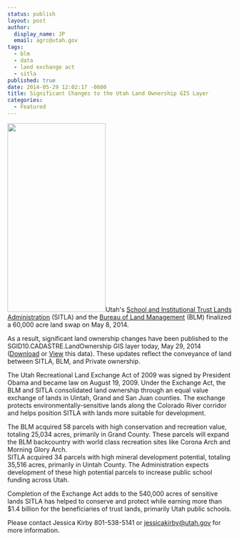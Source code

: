 ```yaml
---
status: publish
layout: post
author:
  display_name: JP
  email: agrc@utah.gov
tags:
  - blm
  - data
  - land exchange act
  - sitla
published: true
date: 2014-05-29 12:02:17 -0600
title: Significant Changes to the Utah Land Ownership GIS Layer
categories:
  - Featured
---
```

<p><a href="{{ "/downloads/SITLAOwnershipExchange.jpg" | prepend: site.baseurl }}"><img src="{{ "/images/SITLAOwnershipExchange.jpg" | prepend: site.baseurl }}" alt="" title="SITLAOwnershipExchange" width="220" height="423" class="inline-text-left" /></a>Utah's <a href="http://trustlands.utah.gov/">School and Institutional Trust Lands Administration</a> (SITLA) and the <a href="http://www.blm.gov/wo/st/en.html">Bureau of Land Management</a> (BLM) finalized a 60,000 acre land swap on May 8, 2014.</p>
<p>As a result, significant land ownership changes have been published to the SGID10.CADASTRE.LandOwnership GIS layer today, May 29, 2014 (<a href="{{ "/data/cadastre/land-ownership/" | prepend: site.baseurl }}">Download</a> or <a href="http://sitla.maps.arcgis.com/home/webmap/viewer.html?webmap=a65db3fecae144f9a8d5337b9cc5f0df">View</a> this data). These updates reflect the conveyance of land between SITLA, BLM, and Private ownership.</p>
<p>The Utah Recreational Land Exchange Act of 2009 was signed by President Obama and became law on August 19, 2009. Under the Exchange Act, the BLM and SITLA consolidated land ownership through an equal value exchange of lands in Uintah, Grand and San Juan counties. The exchange protects environmentally-sensitive lands along the Colorado River corridor and helps position SITLA with lands more suitable for development.</p>
<p>The BLM acquired 58 parcels with high conservation and recreation value, totaling 25,034 acres, primarily in Grand County. These parcels will expand the BLM backcountry with world class recreation sites like Corona Arch and Morning Glory Arch.<br />
SITLA acquired 34 parcels with high mineral development potential, totaling 35,516 acres, primarily in Uintah County. The Administration expects development of these high potential parcels to increase public school funding across Utah.</p>
<p>Completion of the Exchange Act adds to the 540,000 acres of sensitive lands SITLA has helped to conserve and protect while earning more than $1.4 billion for the beneficiaries of trust lands, primarily Utah public schools.</p>
<p>Please contact Jessica Kirby 801-538-5141 or <a href="mailto:jessicakirby@utah.gov">jessicakirby@utah.gov</a> for more information.</p>
